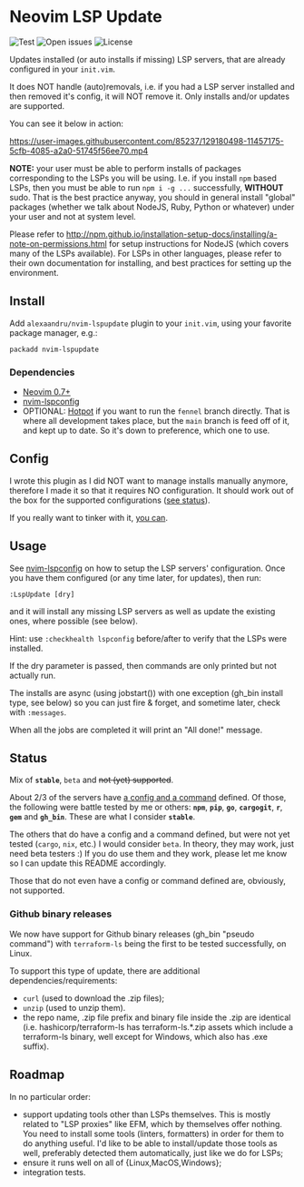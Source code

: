 # Neovim LSP Update

![Test](https://github.com/alexaandru/nvim-lspupdate/workflows/Test/badge.svg)
![Open issues](https://img.shields.io/github/issues/alexaandru/nvim-lspupdate.svg)
![License](https://img.shields.io/badge/License-MIT-blue.svg)

Updates installed (or auto installs if missing) LSP servers, that are already
configured in your `init.vim`.

It does NOT handle (auto)removals, i.e. if you had a LSP
server installed and then removed it's config, it will NOT
remove it. Only installs and/or updates are supported.

You can see it below in action:

https://user-images.githubusercontent.com/85237/129180498-11457175-5cfb-4085-a2a0-51745f56ee70.mp4

**NOTE:** your user must be able to perform installs of packages corresponding to the LSPs
you will be using. I.e. if you install `npm` based LSPs, then you must be able to
run `npm i -g ...` successfully, **WITHOUT** sudo. That is the best practice anyway,
you should in general install "global" packages (whether we talk about NodeJS, Ruby,
Python or whatever) under your user and not at system level.

Please refer to http://npm.github.io/installation-setup-docs/installing/a-note-on-permissions.html
for setup instructions for NodeJS (which covers many of the LSPs available). For
LSPs in other languages, please refer to their own documentation for installing,
and best practices for setting up the environment.

## Install

Add `alexaandru/nvim-lspupdate` plugin to your `init.vim`, using your favorite
package manager, e.g.:

```
packadd nvim-lspupdate
```

### Dependencies

- [Neovim 0.7+](https://github.com/neovim/neovim)
- [nvim-lspconfig](https://github.com/neovim/nvim-lspconfig)
- OPTIONAL: [Hotpot](https://github.com/rktjmp/hotpot.nvim) if you want
  to run the `fennel` branch directly. That is where all development takes
  place, but the `main` branch is feed off of it, and kept up to date. So
  it's down to preference, which one to use.

## Config

I wrote this plugin as I did NOT want to manage installs manually anymore,
therefore I made it so that it requires NO configuration. It should work
out of the box for the supported configurations ([see status](#status)).

If you really want to tinker with it, [you can](CONFIG.md).

## Usage

See [nvim-lspconfig](https://github.com/neovim/nvim-lspconfig#quickstart) on
how to setup the LSP servers' configuration. Once you have them configured
(or any time later, for updates), then run:

```
:LspUpdate [dry]
```

and it will install any missing LSP servers as well as update the existing ones,
where possible (see below).

Hint: use `:checkhealth lspconfig` before/after to verify that the LSPs were
installed.

If the dry parameter is passed, then commands are only printed but not actually run.

The installs are async (using jobstart()) with one exception (gh_bin install type,
see below) so you can just fire & forget, and sometime later, check with `:messages`.

When all the jobs are completed it will print an "All done!" message.

## Status

Mix of **`stable`**, `beta` and <s>not (yet) supported</s>.

About 2/3 of the servers have [a config and a command](fnl/lspupdate/config.fnl)
defined. Of those, the following were battle tested by me or others: **`npm`**,
**`pip`**, **`go`**, **`cargogit`**, **`r`**, **`gem`** and **`gh_bin`**. These
are what I consider **`stable`**.

The others that do have a config and a command defined, but were not yet
tested (`cargo`, `nix`, etc.) I would consider `beta`. In theory, they may
work, just need beta testers :) If you do use them and they work, please
let me know so I can update this README accordingly.

Those that do not even have a config or command defined are, obviously,
not supported.

### Github binary releases

We now have support for Github binary releases (gh_bin "pseudo command") with
`terraform-ls` being the first to be tested successfully, on Linux.

To support this type of update, there are additional dependencies/requirements:

- `curl` (used to download the .zip files);
- `unzip` (used to unzip them).
- the repo name, .zip file prefix and binary file inside the .zip are identical
  (i.e. hashicorp/terraform-ls has terraform-ls.\*.zip assets which include a
  terraform-ls binary, well except for Windows, which also has .exe suffix).

## Roadmap

In no particular order:

- support updating tools other than LSPs themselves. This is mostly related
  to "LSP proxies" like EFM, which by themselves offer nothing. You need to
  install some tools (linters, formatters) in order for them to do anything
  useful. I'd like to be able to install/update those tools as well,
  preferably detected them automatically, just like we do for LSPs;
- ensure it runs well on all of {Linux,MacOS,Windows};
- integration tests.
